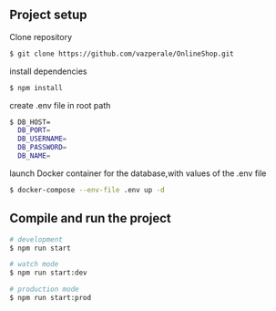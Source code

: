 

## Project setup

Clone repository 

```bash
$ git clone https://github.com/vazperale/OnlineShop.git
```

install dependencies

```bash
$ npm install
```

create .env file in root path

```bash
$ DB_HOST=
  DB_PORT=
  DB_USERNAME=
  DB_PASSWORD=
  DB_NAME=
```

launch Docker container for the database,with values of the .env file

```bash
$ docker-compose --env-file .env up -d
```

## Compile and run the project

```bash
# development
$ npm run start

# watch mode
$ npm run start:dev

# production mode
$ npm run start:prod
```
